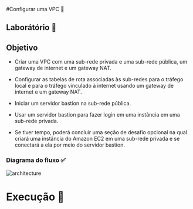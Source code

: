 #Configurar uma VPC 🛜

## Laborátório 🥼

## Objetivo

- Criar uma VPC com uma sub-rede privada e uma sub-rede pública, um gateway de internet e um gateway NAT.

- Configurar as tabelas de rota associadas às sub-redes para o tráfego local e para o tráfego vinculado à internet usando um gateway de internet e um gateway NAT.

- Iniciar um servidor bastion na sub-rede pública.

- Usar um servidor bastion para fazer login em uma instância em uma sub-rede privada.

- Se tiver tempo, poderá concluir uma seção de desafio opcional na qual criará uma instância do Amazon EC2 em uma sub-rede privada e se conectará a ela por meio do servidor bastion.

### Diagrama do fluxo ✅


![architecture](https://github.com/user-attachments/assets/27c43ba0-404c-4280-82e6-44ec8bc17b69)


# Execução 🚀
